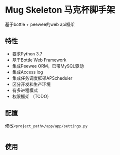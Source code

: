 # Mug Skeleton 马克杯脚手架

基于bottle + peewee的web api框架

## 特性

* 要求Python 3.7
* 基于Bottle Web Framework
* 集成Peewee ORM，已带MySQL驱动
* 集成Access log
* 集成任务调度框架APScheduler
* 区分开发和生产环境
* 有多进程模式
* 权限框架 （TODO）

## 配置

修改`<project_path>/app/app/settings.py`

```python

```

## 使用

